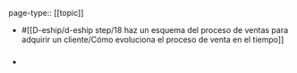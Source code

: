 page-type:: [[topic]]

- #[[D-eship/d-eship step/18 haz un esquema del proceso de ventas para adquirir un cliente/Cómo evoluciona el proceso de venta en el tiempo]]

- ### 



